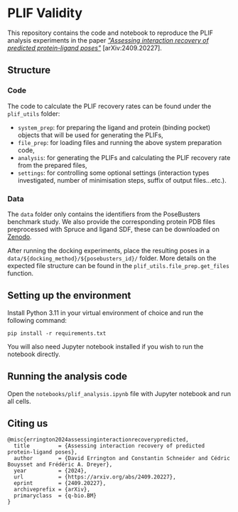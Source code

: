 # PLIF Validity

This repository contains the code and notebook to reproduce the PLIF analysis
experiments in the paper
[*"Assessing interaction recovery of predicted protein-ligand poses"*](https://arxiv.org/abs/2409.20227) [arXiv:2409.20227].

## Structure

### Code

The code to calculate the PLIF recovery rates can be found under the `plif_utils` folder:

- `system_prep`: for preparing the ligand and protein (binding pocket) objects that will
  be used for generating the PLIFs,
- `file_prep`: for loading files and running the above system preparation code,
- `analysis`: for generating the PLIFs and calculating the PLIF recovery rate from the
  prepared files,
- `settings`: for controlling some optional settings (interaction types investigated,
  number of minimisation steps, suffix of output files...etc.).

### Data

The `data` folder only contains the identifiers from the PoseBusters benchmark study. We
also provide the corresponding protein PDB files preprocessed with Spruce and ligand
SDF, these can be downloaded on [Zenodo](https://doi.org/10.5281/zenodo.13851241).

After running the docking experiments, place the resulting poses in a
`data/${docking_method}/${posebusters_id}/` folder. More details on the expected file
structure can be found in the `plif_utils.file_prep.get_files` function.

## Setting up the environment

Install Python 3.11 in your virtual environment of choice and run the following command:
```
pip install -r requirements.txt
```

You will also need Jupyter notebook installed if you wish to run the notebook directly.

## Running the analysis code

Open the `notebooks/plif_analysis.ipynb` file with Jupyter notebook and run all cells.

## Citing us

```
@misc{errington2024assessinginteractionrecoverypredicted,
  title         = {Assessing interaction recovery of predicted protein-ligand poses},
  author        = {David Errington and Constantin Schneider and Cédric Bouysset and Frédéric A. Dreyer},
  year          = {2024},
  url           = {https://arxiv.org/abs/2409.20227},
  eprint        = {2409.20227},
  archiveprefix = {arXiv},
  primaryclass  = {q-bio.BM}
}
```